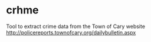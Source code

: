 # crhme
Tool to extract crime data from the Town of Cary website
http://policereports.townofcary.org/dailybulletin.aspx
